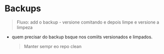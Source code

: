 # Backups

> Fluxo: add o backup - versione comitando e depois limpe e versione a limpeza
- quem precisar do backup bsque nos comiits versionados e limpados.

  > Manter sempr eo repo clean